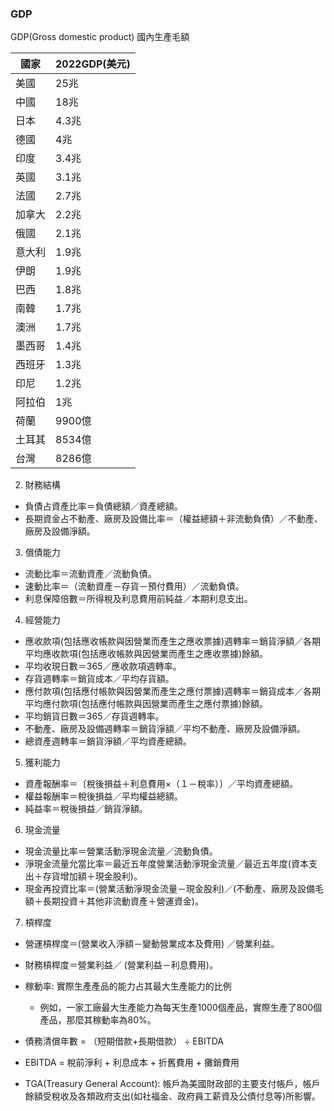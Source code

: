 ### GDP
GDP(Gross domestic product) 國內生產毛額

|國家|2022GDP(美元)|
|--|--|
|美國|25兆|
|中國|18兆|
|日本|4.3兆|
|德國|4兆|
|印度|3.4兆|
|英國|3.1兆|
|法國|2.7兆|
|加拿大|2.2兆|
|俄國|2.1兆|
|意大利|1.9兆|
|伊朗|1.9兆|
|巴西|1.8兆|
|南韓|1.7兆|
|澳洲|1.7兆|
|墨西哥|1.4兆|
|西班牙|1.3兆|
|印尼|1.2兆|
|阿拉伯|1兆|
|荷蘭|9900億|
|土耳其|8534億|
|台灣|8286億|



2. 財務結構
  * 負債占資產比率＝負債總額／資產總額。
  * 長期資金占不動產、廠房及設備比率＝（權益總額＋非流動負債）／不動產、廠房及設備淨額。
3. 償債能力
  * 流動比率＝流動資產／流動負債。
  * 速動比率＝（流動資產－存貨－預付費用）／流動負債。
  * 利息保障倍數＝所得稅及利息費用前純益／本期利息支出。
4. 經營能力
  * 應收款項(包括應收帳款與因營業而產生之應收票據)週轉率＝銷貨淨額／各期平均應收款項(包括應收帳款與因營業而產生之應收票據)餘額。
  * 平均收現日數＝365／應收款項週轉率。
  * 存貨週轉率＝銷貨成本／平均存貨額。
  * 應付款項(包括應付帳款與因營業而產生之應付票據)週轉率＝銷貨成本／各期平均應付款項(包括應付帳款與因營業而產生之應付票據)餘額。
  * 平均銷貨日數＝365／存貨週轉率。
  * 不動產、廠房及設備週轉率＝銷貨淨額／平均不動產、廠房及設備淨額。
  * 總資產週轉率＝銷貨淨額／平均資產總額。
5. 獲利能力
  * 資產報酬率＝〔稅後損益＋利息費用×（１－稅率）〕／平均資產總額。
  * 權益報酬率＝稅後損益／平均權益總額。
  * 純益率＝稅後損益／銷貨淨額。
6. 現金流量
  * 現金流量比率＝營業活動淨現金流量／流動負債。
  * 淨現金流量允當比率＝最近五年度營業活動淨現金流量／最近五年度(資本支出＋存貨增加額＋現金股利)。
  * 現金再投資比率＝(營業活動淨現金流量－現金股利)／(不動產、廠房及設備毛額＋長期投資＋其他非流動資產＋營運資金)。
7. 槓桿度
  * 營運槓桿度＝(營業收入淨額－變動營業成本及費用) ／營業利益。
  * 財務槓桿度＝營業利益／ (營業利益－利息費用)。

* 稼動率: 實際生產產品的能力占其最大生產能力的比例
  * 例如，一家工廠最大生產能力為每天生產1000個產品，實際生產了800個產品，那麼其稼動率為80%。
* 債務清償年數 = （短期借款+長期借款） ÷ EBITDA
* EBITDA = 稅前淨利 + 利息成本 + 折舊費用 + 攤銷費用

* TGA(Treasury General Account): 帳戶為美國財政部的主要支付帳戶，帳戶餘額受稅收及各類政府支出(如社福金、政府員工薪資及公債付息等)所影響。
